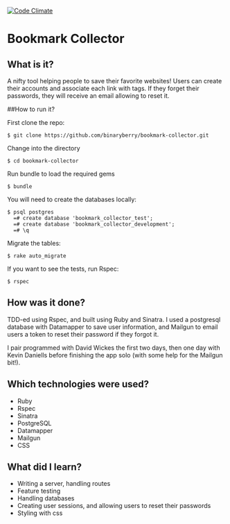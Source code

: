 [![Code Climate](https://codeclimate.com/github/binaryberry/bookmark-collector/badges/gpa.svg)](https://codeclimate.com/github/binaryberry/bookmark-collector)

Bookmark Collector
================

## What is it?

A nifty tool helping people to save their favorite websites! Users can create their accounts and associate each link with tags. If they forget their passwords, they will receive an email allowing to reset it.

##How to run it?

First clone the repo:
```shell
$ git clone https://github.com/binaryberry/bookmark-collector.git
```

Change into the directory
```shell
$ cd bookmark-collector
```

Run bundle to load the required gems
```shell
$ bundle 
```

You will need to create the databases locally:
```shell
$ psql postgres
  =# create database 'bookmark_collector_test';
  =# create database 'bookmark_collector_development';
  =# \q
```

Migrate the tables:
```shell
$ rake auto_migrate
```

If you want to see the tests, run Rspec:
```shell
$ rspec
```

## How was it done?

TDD-ed using Rspec, and built using Ruby and Sinatra. I used a postgresql database with Datamapper to save user information, and Mailgun to email users a token to reset their password if they forgot it.

I pair programmed with David Wickes the first two days, then one day with Kevin Daniells before finishing the app solo (with some help for the Mailgun bit!).

## Which technologies were used?

- Ruby
- Rspec
- Sinatra
- PostgreSQL
- Datamapper
- Mailgun
- CSS

## What did I learn?

- Writing a server, handling routes
- Feature testing
- Handling databases
- Creating user sessions, and allowing users to reset their passwords
- Styling with css
